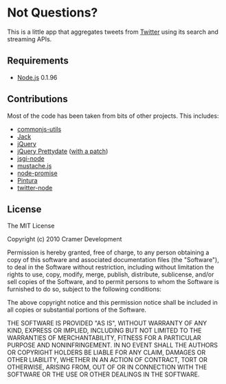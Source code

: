 Not Questions?
==============

This is a little app that aggregates tweets from [Twitter](http://twitter.com/) using its search and streaming APIs.

Requirements
------------

* [Node.js](http://nodejs.org/) 0.1.96

Contributions
-------------

Most of the code has been taken from bits of other projects. This includes:

* [commonjs-utils](http://github.com/kriszyp/commonjs-utils)
* [Jack](http://jackjs.org/)
* [jQuery](http://jquery.com/)
* [jQuery Prettydate](http://bassistance.de/jquery-plugins/jquery-plugin-prettydate/) ([with a patch](http://anentropic.wordpress.com/2009/06/25/javascript-iso8601-parser-and-pretty-dates/))
* [jsgi-node](http://github.com/kriszyp/jsgi-node)
* [mustache.js](http://github.com/janl/mustache.js)
* [node-promise](http://github.com/kriszyp/node-promise)
* [Pintura](http://github.com/kriszyp/pintura)
* [twitter-node](http://github.com/technoweenie/twitter-node)

License
-------

The MIT License

Copyright (c) 2010 Cramer Development

Permission is hereby granted, free of charge, to any person obtaining a copy
of this software and associated documentation files (the "Software"), to deal
in the Software without restriction, including without limitation the rights
to use, copy, modify, merge, publish, distribute, sublicense, and/or sell
copies of the Software, and to permit persons to whom the Software is
furnished to do so, subject to the following conditions:

The above copyright notice and this permission notice shall be included in
all copies or substantial portions of the Software.

THE SOFTWARE IS PROVIDED "AS IS", WITHOUT WARRANTY OF ANY KIND, EXPRESS OR
IMPLIED, INCLUDING BUT NOT LIMITED TO THE WARRANTIES OF MERCHANTABILITY,
FITNESS FOR A PARTICULAR PURPOSE AND NONINFRINGEMENT. IN NO EVENT SHALL THE
AUTHORS OR COPYRIGHT HOLDERS BE LIABLE FOR ANY CLAIM, DAMAGES OR OTHER
LIABILITY, WHETHER IN AN ACTION OF CONTRACT, TORT OR OTHERWISE, ARISING FROM,
OUT OF OR IN CONNECTION WITH THE SOFTWARE OR THE USE OR OTHER DEALINGS IN
THE SOFTWARE.
